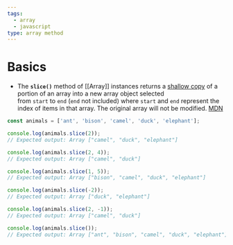 ```yaml
---
tags:
  - array
  - javascript
type: array method
---
```

# Basics
- The **`slice()`** method of [[Array]] instances returns a [shallow copy](https://developer.mozilla.org/en-US/docs/Glossary/Shallow_copy) of a portion of an array into a new array object selected from `start` to `end` (`end` not included) where `start` and `end` represent the index of items in that array. The original array will not be modified. [MDN](https://developer.mozilla.org/en-US/docs/Web/JavaScript/Reference/Global_Objects/Array/slice)
```javascript
const animals = ['ant', 'bison', 'camel', 'duck', 'elephant'];

console.log(animals.slice(2));
// Expected output: Array ["camel", "duck", "elephant"]

console.log(animals.slice(2, 4));
// Expected output: Array ["camel", "duck"]

console.log(animals.slice(1, 5));
// Expected output: Array ["bison", "camel", "duck", "elephant"]

console.log(animals.slice(-2));
// Expected output: Array ["duck", "elephant"]

console.log(animals.slice(2, -1));
// Expected output: Array ["camel", "duck"]

console.log(animals.slice());
// Expected output: Array ["ant", "bison", "camel", "duck", "elephant"]

```
